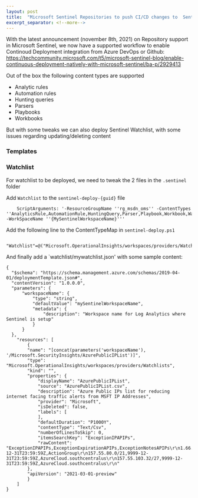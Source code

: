 ```yaml
---
layout: post
title:  "Microsoft Sentinel Repositories to push CI/CD changes to  Sentinel"
excerpt_separator: <!--more-->
---
```

With the latest announcement (november 8th, 2021) on Repository support in Microsoft Sentinel, we now have a supported workflow to enable Continoud Deployment integration from Azure DevOps or Github:
https://techcommunity.microsoft.com/t5/microsoft-sentinel-blog/enable-continuous-deployment-natively-with-microsoft-sentinel/ba-p/2929413

Out of the box the following content types are supported
 - Analytic rules
 - Automation rules
 - Hunting queries
 - Parsers
 - Playbooks
 - Workbooks

 But with some tweaks we can also deploy Sentinel Watchlist, with some issues regarding updating/deleting content

<!--more-->

### Templates

### Watchlist
For watchlist to be deployed, we need to tweak the 2 files in the `.sentinel` folder

Add `Watchlist` to the `sentinel-deploy-{guid}` file
```
    ScriptArguments: '-ResourceGroupName ''rg_msdn_oms'' -ContentTypes ''AnalyticsRule,AutomationRule,HuntingQuery,Parser,Playbook,Workbook,Watchlist'' -WorkSpaceName ''{MySentinelWorkspaceName}'''
```

Add the following line to the ContentTypeMap in `sentinel-deploy.ps1`
```
    "Watchlist"=@("Microsoft.OperationalInsights/workspaces/providers/Watchlists");
```

And finally add a `watchlist/mywatchlist.json' with some sample content:
```
{
  "$schema": "https://schema.management.azure.com/schemas/2019-04-01/deploymentTemplate.json#",
  "contentVersion": "1.0.0.0",
  "parameters": {
      "workspaceName": {
          "type": "string",
          "defaultValue": "mySentinelWorkspaceName",
          "metadata": {
              "description": "Workspace name for Log Analytics where Sentinel is setup"
          }
      }
  },
    "resources": [
        {
        "name": "[concat(parameters('workspaceName'), '/Microsoft.SecurityInsights/AzurePublicIPList')]",
        "type": "Microsoft.OperationalInsights/workspaces/providers/Watchlists",
        "kind": "",
        "properties": {
            "displayName": "AzurePublicIPList",
            "source": "AzurePublicIPList.csv",
            "description": "Azure Public IPs list for reducing internet facing traffic alerts from MSFT IP Addresses",
            "provider": "Microsoft",
            "isDeleted": false,
            "labels": [
            ],
            "defaultDuration": "P1000Y",
            "contentType": "Text/Csv",
            "numberOfLinesToSkip": 0,
            "itemsSearchKey": "ExceptionIPAPIPs",
            "rawContent": "ExceptionIPAPIPs,ExceptionExpirationAPIPs,ExceptionNotesAPIPs\r\n1.66.60.119/32,9993-12-31T23:59:59Z,ActionGroup\r\n157.55.80.0/21,9999-12-31T23:59:59Z,AzureCloud.southcentralus\r\n157.55.103.32/27,9999-12-31T23:59:59Z,AzureCloud.southcentralus\r\n"
        },
        "apiVersion": "2021-03-01-preview"
        }       
    ]
}
```